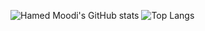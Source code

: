 
![Hamed Moodi's GitHub stats](https://github-readme-stats.vercel.app/api?username=hamedmoody&show_icons=true&theme=transparent)
![Top Langs](https://github-readme-stats.vercel.app/api/top-langs/?username=hamedmoody&layout=compact) 